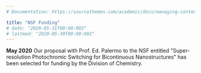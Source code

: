 ```yaml
---
# Documentation: https://sourcethemes.com/academic/docs/managing-content/

title: "NSF Funding"
# date: "2020-05-31T00:00:00Z"
# lastmod: "2020-05-30T00:00:00Z"
---
```

**May 2020** Our proposal with Prof. Ed. Palermo to the NSF entitled "Super-resolution Photochromic Switching for Bicontinuous Nanostructures" has been selected for funding by the Division of Chemistry.
